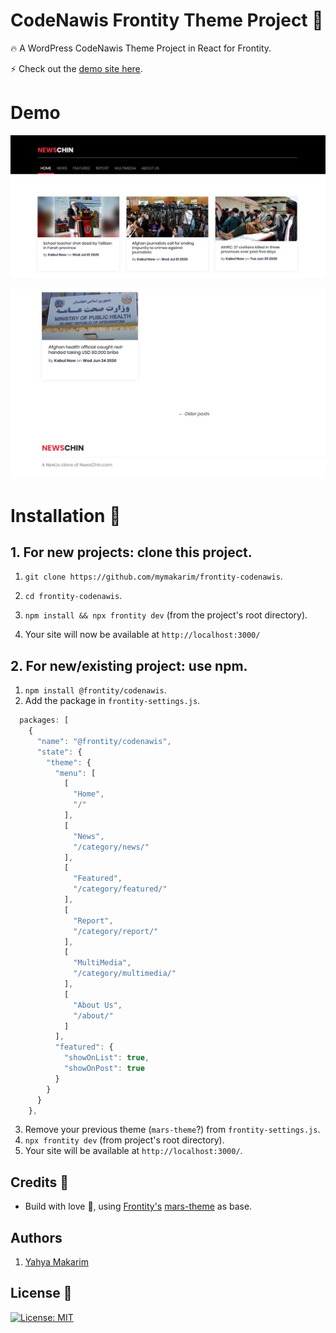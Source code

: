 # CodeNawis Frontity Theme Project :art:

:fire: A WordPress CodeNawis Theme Project in React for Frontity.

:zap: Check out the [demo site here](http://newschin.mymakarim.vercel.app//).

# Demo 

<p align="center">
  <img alt="Frontity en la consola" src="../../assets/demo.png">
</p>
<p align="left">
  <img alt="Frontity en la consola" src="../../assets/demo-2.png">
</p>

# Installation :wrench:

## 1. For new projects: clone this project.

1. `git clone https://github.com/mymakarim/frontity-codenawis`.
2. `cd frontity-codenawis`.
3. `npm install && npx frontity dev` (from the project's root directory).

4. Your site will now be available at `http://localhost:3000/`

## 2. For new/existing project: use npm.

1. `npm install @frontity/codenawis`.
2. Add the package in `frontity-settings.js`.

```javascript
  packages: [
    {
      "name": "@frontity/codenawis",
      "state": {
        "theme": {
          "menu": [
            [
              "Home",
              "/"
            ],
            [
              "News",
              "/category/news/"
            ],
            [
              "Featured",
              "/category/featured/"
            ],
            [
              "Report",
              "/category/report/"
            ],
            [
              "MultiMedia",
              "/category/multimedia/"
            ],
            [
              "About Us",
              "/about/"
            ]
          ],
          "featured": {
            "showOnList": true,
            "showOnPost": true
          }
        }
      }
    },
```

3. Remove your previous theme (`mars-theme`?) from `frontity-settings.js`.
4. `npx frontity dev` (from project's root directory).
5. Your site will be available at `http://localhost:3000/`.

## Credits :white_flower:

- Build with love :blue_heart:, using [Frontity's](https://frontity.org) [mars-theme](https://www.npmjs.com/package/@frontity/mars-theme) as base.

## Authors

1. [Yahya Makarim](https://instagram.com/codenawis)

## License :scroll:

[![License: MIT](https://img.shields.io/badge/License-MIT-yellow.svg)](https://opensource.org/licenses/MIT)  

